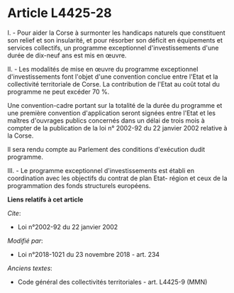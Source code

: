 # Article L4425-28

I. - Pour aider la Corse à surmonter les handicaps naturels que constituent son relief et son insularité, et pour résorber
son déficit en équipements et services collectifs, un programme exceptionnel d'investissements d'une durée de dix-neuf ans
est mis en œuvre.

II. - Les modalités de mise en œuvre du programme exceptionnel d'investissements font l'objet d'une convention conclue entre
l'Etat et la collectivité territoriale de Corse. La contribution de l'Etat au coût total du programme ne peut excéder 70 %.

Une convention-cadre portant sur la totalité de la durée du programme et une première convention d'application seront signées
entre l'Etat et les maîtres d'ouvrages publics concernés dans un délai de trois mois à compter de la publication de la loi n°
2002-92 du 22 janvier 2002 relative à la Corse.

Il sera rendu compte au Parlement des conditions d'exécution dudit programme.

III. - Le programme exceptionnel d'investissements est établi en coordination avec les objectifs du contrat de plan Etat-
région et ceux de la programmation des fonds structurels européens.

**Liens relatifs à cet article**

_Cite_:

  - Loi n°2002-92 du 22 janvier 2002

_Modifié par_:

  - Loi n°2018-1021 du 23 novembre 2018 - art. 234

_Anciens textes_:

  - Code général des collectivités territoriales - art. L4425-9 (MMN)
